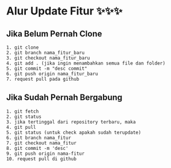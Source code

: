 # Alur Update Fitur ✨✨✨

## Jika Belum Pernah Clone
```
1. git clone
2. git branch nama_fitur_baru
3. git checkout nama_fitur_baru
4. git add . (jika ingin menambahkan semua file dan folder)
5. git commit -m "desc commit"
6. git push origin nama_fitur_baru
7. request pull pada github

```

## Jika Sudah Pernah Bergabung
```
1. git fetch
2. git status
3. jika tertinggal dari repository terbaru, maka
4. git pull
5. git status (untuk check apakah sudah terupdate)
6. git branch nama_fitur
7. git checkout nama_fitur
8. git commit -m 'desc'
9. git push origin nama-fitur
10. request pull di github 

```